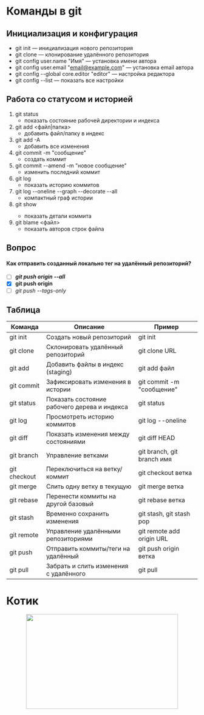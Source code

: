 # Команды в git
## Инициализация и конфигурация
- git init — инициализация нового репозитория
- git clone <url> — клонирование удалённого репозитория
- git config user.name "Имя" — установка имени автора
- git config user.email "email@example.com" — установка email автора
- git config --global core.editor "editor" — настройка редактора
- git config --list — показать все настройки


## Работа со статусом и историей
1. git status
   - показать состояние рабочей директории и индекса
2. git add <файл|папка>
   - добавить файл/папку в индекс
3. git add -A
   - добавить все изменения
4. git commit -m "сообщение"
   - создать коммит
5. git commit --amend -m "новое сообщение"
   - изменить последний коммит
6. git log
   - показать историю коммитов
7. git log --oneline --graph --decorate --all
   - компактный граф истории
8. git show <commit>
   - показать детали коммита
9. git blame <файл>
   - показать авторов строк файла

## Вопрос
#### Как отправить созданный локально тег на удалённый репозиторий?
- [ ] ***git push origin --all***
- [X] **git push origin <tagname>**
- [ ] *git push --tags-only*

## Таблица

| Команда | Описание | Пример |
|---|---|---|
| git init | Создать новый репозиторий | git init |
| git clone | Склонировать удалённый репозиторий | git clone URL |
| git add | Добавить файлы в индекс (staging) | git add файл |
| git commit | Зафиксировать изменения в истории | git commit -m "сообщение" |
| git status | Показать состояние рабочего дерева и индекса | git status |
| git log | Просмотреть историю коммитов | git log --oneline |
| git diff | Показать изменения между состояниями | git diff HEAD |
| git branch | Управление ветками | git branch, git branch имя |
| git checkout | Переключиться на ветку/коммит | git checkout ветка |
| git merge | Слить одну ветку в текущую | git merge ветка |
| git rebase | Перенести коммиты на другой базовый | git rebase ветка |
| git stash | Временно сохранить изменения | git stash, git stash pop |
| git remote | Управление удалёнными репозиториями | git remote add origin URL |
| git push | Отправить коммиты/теги на удалённый | git push origin ветка |
| git pull | Забрать и слить изменения с удалённого | git pull |

# Котик
<p align="center">
  <img width="400" height="250" src="https://encrypted-tbn0.gstatic.com/images?q=tbn:ANd9GcQ29ppdzqXN6nP-msl1kg7C0Ry-YgR49gnMEQ&s">
</p>
